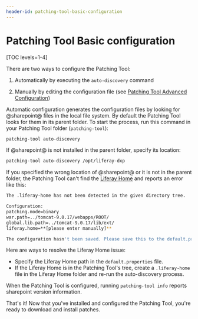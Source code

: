 ```yaml
---
header-id: patching-tool-basic-configuration
---
```


# Patching Tool Basic configuration

[TOC levels=1-4]

There are two ways to configure the Patching Tool:

1.  Automatically by executing the `auto-discovery` command

2.  Manually by editing the configuration file (see
    [Patching Tool Advanced Configuration](/docs/7-2/deploy/-/knowledge_base/d/patching-tool-advanced-configuration))

Automatic configuration generates the configuration files by looking for
@sharepoint@ files in the local file system. By default the Patching Tool looks for
them in its parent folder. To start the process, run this command in your
Patching Tool folder (`patching-tool`):

```bash
patching-tool auto-discovery
```

If @sharepoint@ is not installed in the parent folder, specify its location: 

```bash
patching-tool auto-discovery /opt/liferay-dxp
```

If you specified the wrong location of @sharepoint@ or it is not in the parent
folder, the Patching Tool can't find the
[Liferay Home](/docs/7-2/deploy/-/knowledge_base/d/liferay-home)
and reports an error like this: 

```bash
The .liferay-home has not been detected in the given directory tree.

Configuration:
patching.mode=binary
war.path=../tomcat-9.0.17/webapps/ROOT/
global.lib.path=../tomcat-9.0.17/lib/ext/
liferay.home=**[please enter manually]**

The configuration hasn't been saved. Please save this to the default.properties file.
```

Here are ways to resolve the Liferay Home issue:

- Specify the Liferay Home path in the `default.properties` file.
- If the Liferay Home is in the Patching Tool's tree, create a `.liferay-home` 
  file in the Liferay Home folder and re-run the  auto-discovery process. 

When the Patching Tool is configured, running `patching-tool info` reports
sharepoint version information. 

That's it! Now that you've installed and configured the Patching Tool, you're
ready to download and install patches. 
